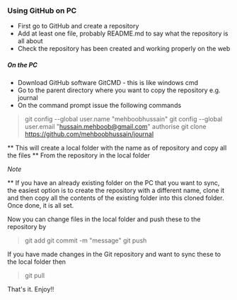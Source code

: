 ### Using GitHub on PC

* First go to GitHub and create a repository
* Add at least one file, probably README.md to say what the repository is all about
* Check the repository has been created and working properly on the web

##### On the PC
* Download GitHub software GitCMD - this is like windows cmd
* Go to the parent directory where you want to copy the repository e.g. journal
* On the command prompt issue the following commands
> git config --global user.name "mehboobhussain"
> git config --global user.email "hussain.mehboob@gmail.com"
> authorise 
> git clone https://github.com/mehboobhussain/journal

** This will create a local folder with the name as of repository and copy all the files
** From the repository in the local folder

_Note_

** If you have an already existing folder on the PC that you want to sync, the easiest option is to create the repository with a different name, clone it and then copy all the contents of the existing folder into this cloned folder. Once done, it is all set.

Now you can change files in the local folder and push these to the repository by
> git add <filename>
> git commit -m "message"
> git push

If you have made changes in the Git repository and want to sync these to the local folder then
> git pull

That's it. Enjoy!!


